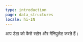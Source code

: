 ```yaml
---
type: introduction
page: data_structures
locale: hi-IN
---
```


आप डेटा को कैसे स्टोर और मैनिपुलेट करते हैं।
